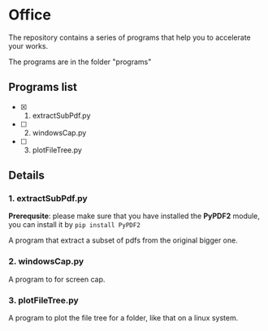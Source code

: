 # Office

The repository contains a series of programs that help you to accelerate your works.

The programs are in the folder "programs"

## Programs list
- [x] 1. extractSubPdf.py 
- [ ] 2. windowsCap.py    
- [ ] 3. plotFileTree.py
## Details

### 1. extractSubPdf.py 
**Prerequsite**: please make sure that you have installed the **PyPDF2** module, you can install it by `pip install PyPDF2`

A program that extract a subset of pdfs from the original bigger one.

### 2. windowsCap.py

A program to for screen cap.

### 3. plotFileTree.py

A program to plot the file tree for a folder, like that on a linux system.
